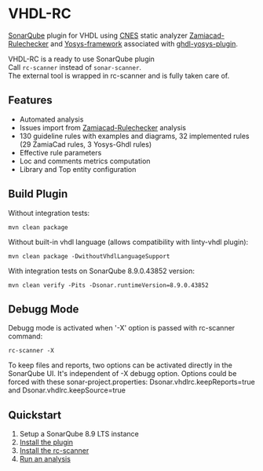 # VHDL-RC  

[SonarQube](https://www.sonarqube.org) plugin for VHDL using [CNES](https://cnes.fr/en) static analyzer [Zamiacad-Rulechecker](https://github.com/VHDLTool/Zamiacad-Rulechecker/wiki) and [Yosys-framework](http://www.clifford.at/yosys/) associated with [ghdl-yosys-plugin](https://github.com/ghdl/ghdl-yosys-plugin).  
  
VHDL-RC is a ready to use SonarQube plugin  
Call `rc-scanner` instead of `sonar-scanner`.  
The external tool is wrapped in rc-scanner and is fully taken care of.  

## Features  
* Automated analysis  
* Issues import from [Zamiacad-Rulechecker](https://github.com/VHDLTool/Zamiacad-Rulechecker/wiki) analysis  
* 130 guideline rules with examples and diagrams, 32 implemented rules (29 ZamiaCad rules, 3 Yosys-Ghdl rules)
* Effective rule parameters  
* Loc and comments metrics computation   
* Library and Top entity configuration  

## Build Plugin
Without integration tests:
```
mvn clean package
```
Without built-in vhdl language (allows compatibility with linty-vhdl plugin):
```
mvn clean package -DwithoutVhdlLanguageSupport
```
With integration tests on SonarQube 8.9.0.43852 version:
```
mvn clean verify -Pits -Dsonar.runtimeVersion=8.9.0.43852
```

## Debugg Mode
Debugg mode is activated when '-X' option is passed with rc-scanner command:
```
rc-scanner -X
```
To keep files and reports, two options can be activated directly in the SonarQube UI. It's independent of -X debugg option. Options could be forced with these sonar-project.properties: Dsonar.vhdlrc.keepReports=true and Dsonar.vhdlrc.keepSource=true

## Quickstart
1. Setup a SonarQube 8.9 LTS instance  
2. [Install the plugin](https://github.com/Linty-Services/VHDL-RC/wiki/Try-it-in-3-clics)  
3. [Install the rc-scanner](https://github.com/Linty-Services/VHDL-RC/wiki/Install-The-Scanner) 
4. [Run an analysis](https://github.com/Linty-Services/VHDL-RC/wiki/Run-Analysis)  
